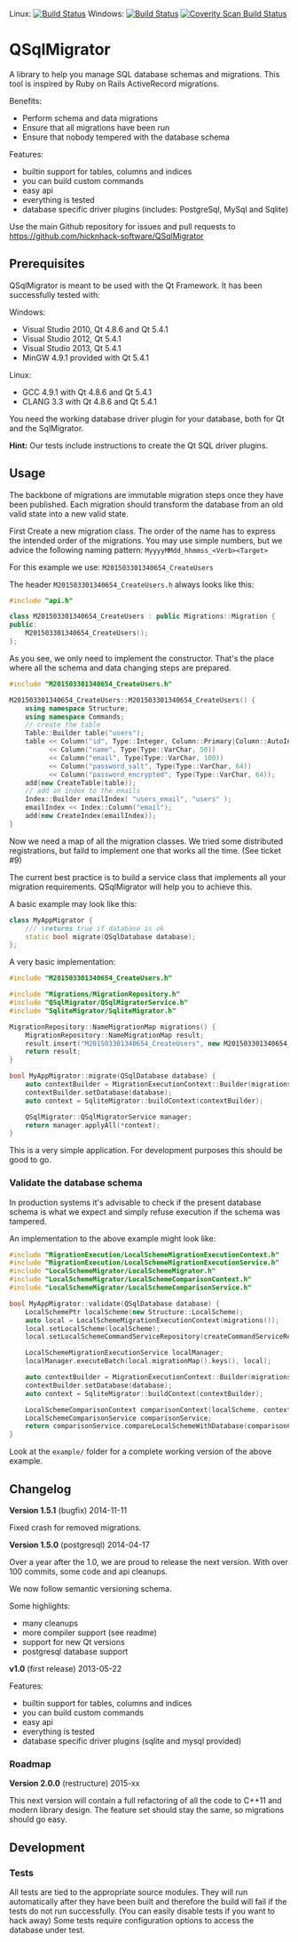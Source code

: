 Linux: [![Build Status](https://travis-ci.com/hicknhack-software/QSqlMigrator.svg?branch=master)](https://travis-ci.com/hicknhack-software/QSqlMigrator)
Windows: [![Build Status](https://ci.appveyor.com/api/projects/status/github/hicknhack-software/QSqlMigrator?branch=master&svg=true)](https://ci.appveyor.com/project/arBmind/qsqlmigrator)
[![Coverity Scan Build Status](https://scan.coverity.com/projects/898/badge.svg)](https://scan.coverity.com/projects/898)

# QSqlMigrator

A library to help you manage SQL database schemas and migrations.
This tool is inspired by Ruby on Rails ActiveRecord migrations.

Benefits:
- Perform schema and data migrations
- Ensure that all migrations have been run
- Ensure that nobody tempered with the database schema

Features:
- builtin support for tables, columns and indices
- you can build custom commands
- easy api
- everything is tested
- database specific driver plugins (includes: PostgreSql, MySql and Sqlite)

Use the main Github repository for issues and pull requests to
https://github.com/hicknhack-software/QSqlMigrator

## Prerequisites

QSqlMigrator is meant to be used with the Qt Framework.
It has been successfully tested with:

Windows:
- Visual Studio 2010, Qt 4.8.6 and Qt 5.4.1
- Visual Studio 2012, Qt 5.4.1
- Visual Studio 2013, Qt 5.4.1
- MinGW 4.9.1 provided with Qt 5.4.1

Linux:
- GCC 4.9.1 with Qt 4.8.6 and Qt 5.4.1
- CLANG 3.3 with Qt 4.8.6 and Qt 5.4.1

You need the working database driver plugin for your database, both for Qt and the SqlMigrator.

**Hint:** Our tests include instructions to create the Qt SQL driver plugins.

## Usage

The backbone of migrations are immutable migration steps once they have been published. Each migration should transform the database from an old valid state into a new valid state.

First Create a new migration class. The order of the name has to express the intended order of the migrations. You may use simple numbers, but we advice the following naming pattern:
`MyyyyMMdd_hhmmss_<Verb><Target>`

For this example we use: `M201503301340654_CreateUsers`

The header `M201503301340654_CreateUsers.h` always looks like this:
```cpp
#include "api.h"

class M201503301340654_CreateUsers : public Migrations::Migration {
public:
    M201503301340654_CreateUsers();
};
```

As you see, we only need to implement the constructor.
That's the place where all the schema and data changing steps are prepared.
```cpp
#include "M201503301340654_CreateUsers.h"

M201503301340654_CreateUsers::M201503301340654_CreateUsers() {
    using namespace Structure;
    using namespace Commands;
    // create the table
    Table::Builder table("users");
    table << Column("id", Type::Integer, Column::Primary|Column::AutoIncrement)
          << Column("name", Type(Type::VarChar, 50))
          << Column("email", Type(Type::VarChar, 100))
          << Column("password_salt", Type(Type::VarChar, 64))
          << Column("password_encrypted", Type(Type::VarChar, 64));
    add(new CreateTable(table));
    // add an index to the emails
    Index::Builder emailIndex( "users_email", "users" );
    emailIndex << Index::Column("email");
    add(new CreateIndex(emailIndex));
}
```

Now we need a map of all the migration classes. We tried some distributed registrations, but faild to implement one that works all the time. (See ticket #9)

The current best practice is to build a service class that implements all your migration requirements. QSqlMigrator will help you to achieve this.

A basic example may look like this:
```cpp
class MyAppMigrator {
    /// \returns true if database is ok
    static bool migrate(QSqlDatabase database);
};
```

A very basic implementation:
```cpp
#include "M201503301340654_CreateUsers.h"

#include "Migrations/MigrationRepository.h"
#include "QSqlMigrator/QSqlMigratorService.h"
#include "SqliteMigrator/SqliteMigrator.h"

MigrationRepository::NameMigrationMap migrations() {
    MigrationRepository::NameMigrationMap result;
    result.insert("M201503301340654_CreateUsers", new M201503301340654_CreateUsers());
    return result;
}

bool MyAppMigrator::migrate(QSqlDatabase database) {
    auto contextBuilder = MigrationExecutionContext::Builder(migrations());
    contextBuilder.setDatabase(database);
    auto context = SqliteMigrator::buildContext(contextBuilder);

    QSqlMigrator::QSqlMigratorService manager;
    return manager.applyAll(*context);
}
```

This is a very simple application. For development purposes this should be good to go.

### Validate the database schema

In production systems it's advisable to check if the present database schema is what we expect and simply refuse execution if the schema was tampered.

An implementation to the above example might look like:
```cpp
#include "MigrationExecution/LocalSchemeMigrationExecutionContext.h"
#include "MigrationExecution/LocalSchemeMigrationExecutionService.h"
#include "LocalSchemeMigrator/LocalSchemeMigrator.h"
#include "LocalSchemeMigrator/LocalSchemeComparisonContext.h"
#include "LocalSchemeMigrator/LocalSchemeComparisonService.h"

bool MyAppMigrator::validate(QSqlDatabase database) {
    LocalSchemePtr localScheme(new Structure::LocalScheme);
    auto local = LocalSchemeMigrationExecutionContext(migrations());
    local.setLocalScheme(localScheme);
    local.setLocalSchemeCommandServiceRepository(createCommandServiceRepository());

    LocalSchemeMigrationExecutionService localManager;
    localManager.executeBatch(local.migrationMap().keys(), local);

    auto contextBuilder = MigrationExecutionContext::Builder(migrations());
    contextBuilder.setDatabase(database);
    auto context = SqliteMigrator::buildContext(contextBuilder);

    LocalSchemeComparisonContext comparisonContext(localScheme, context->helperRepository(), database);
    LocalSchemeComparisonService comparisonService;
    return comparisonService.compareLocalSchemeWithDatabase(comparisonContext);
}
```

Look at the `example/` folder for a complete working version of the above example.

## Changelog

**Version 1.5.1** (bugfix) 2014-11-11

Fixed crash for removed migrations.

**Version 1.5.0** (postgresql) 2014-04-17

Over a year after the 1.0, we are proud to release the next version. With over 100 commits, some code and api cleanups.

We now follow semantic versioning schema.

Some highlights:
* many cleanups
* more compiler support (see readme)
* support for new Qt versions
* postgresql database support

**v1.0** (first release) 2013-05-22

Features:
* builtin support for tables, columns and indices
* you can build custom commands
* easy api
* everything is tested
* database specific driver plugins (sqlite and mysql provided)

### Roadmap

**Version 2.0.0** (restructure) 2015-xx

This next version will contain a full refactoring of all the code to C++11 and modern library design. The feature set should stay the same, so migrations should go easy.

## Development

### Tests

All tests are tied to the appropriate source modules.
They will run automatically after they have been built and therefore the build will fail if the tests do not run successfully. (You can easily disable tests if you want to hack away)
Some tests require configuration options to access the database under test.
